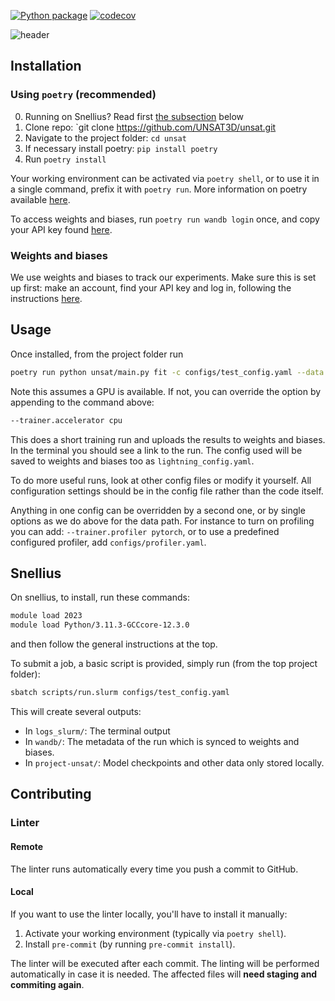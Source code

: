 [![Python package](https://github.com/UNSAT3D/unsat/workflows/Install%20and%20test%20Python%20package/badge.svg)](https://github.com/UNSAT3D/unsat/actions/workflows/python.yaml)
[![codecov](https://codecov.io/gh/UNSAT3D/unsat/graph/badge.svg)](https://codecov.io/gh/UNSAT3D/unsat)

![header](https://capsule-render.vercel.app/api?type=egg&height=200&color=0:D98F61,100:BD6629&text=UNSAT%20🌱&textBg=false&section=header&reversal=false&animation=scaleIn&strokeWidth=3&stroke=95d6a4&desc=AI%20analysis%20tool%20for%20rooted%20soil&fontColor=3D824a&descSize=35&fontAlign=50&fontAlignY=31&descAlignY=50)

## Installation

### Using `poetry` (recommended)

0. Running on Snellius? Read first [the subsection](#snellius) below
1. Clone repo: `git clone https://github.com/UNSAT3D/unsat.git
2. Navigate to the project folder: `cd unsat`
3. If necessary install poetry: `pip install poetry`
4. Run `poetry install`

Your working environment can be activated via `poetry shell`, or to use it in a single command, prefix it with `poetry run`.
More information on poetry available [here](https://python-poetry.org/).

To access weights and biases, run `poetry run wandb login` once, and copy your API key found [here](https://wandb.ai/authorize).

### Weights and biases

We use weights and biases to track our experiments. 
Make sure this is set up first: make an account, find your API key and log in, following the instructions [here](https://docs.wandb.ai/quickstart).

## Usage

Once installed, from the project folder run

```bash
poetry run python unsat/main.py fit -c configs/test_config.yaml --data.hdf5_path <path to data>
```

Note this assumes a GPU is available. If not, you can override the option by appending to the command above:
```bash
--trainer.accelerator cpu
```

This does a short training run and uploads the results to weights and biases.
In the terminal you should see a link to the run.
The config used will be saved to weights and biases too as `lightning_config.yaml`.

To do more useful runs, look at other config files or modify it yourself.
All configuration settings should be in the config file rather than the code itself.

Anything in one config can be overridden by a second one, or by single options as we do above for the data path.
For instance to turn on profiling you can add: `--trainer.profiler pytorch`, or to use a predefined
configured profiler, add `configs/profiler.yaml`.

## Snellius

On snellius, to install, run these commands:
```bash
module load 2023
module load Python/3.11.3-GCCcore-12.3.0
```
and then follow the general instructions at the top.

To submit a job, a basic script is provided, simply run (from the top project folder):
```bash
sbatch scripts/run.slurm configs/test_config.yaml
```

This will create several outputs:
- In `logs_slurm/`: The terminal output
- In `wandb/`: The metadata of the run which is synced to weights and biases.
- In `project-unsat/`: Model checkpoints and other data only stored locally.

## Contributing

### Linter

#### Remote

The linter runs automatically every time you push a commit to GitHub.

#### Local
If you want to use the linter locally, you'll have to install it manually:

1. Activate your working environment (typically via `poetry shell`).
2. Install `pre-commit` (by running `pre-commit install`).

The linter will be executed after each commit.
The linting will be performed automatically in case it is needed.
The affected files will **need staging and commiting again**.
